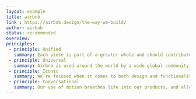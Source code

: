 ```yaml
---
layout: example
title: airbnb
link : https://airbnb.design/the-way-we-build/
author: airbnb
status: recommended
overview:
principles:
 - principle: Unified
   summary: Each piece is part of a greater whole and should contribute positively to the system at scale. There should be no isolated features or outliers.
 - principle: Universal
   summary: Airbnb is used around the world by a wide global community. Our products and visual language should be welcoming and accessible.
 - principle: Iconic
   summary: We’re focused when it comes to both design and functionality. Our work should speak boldly and clearly to this focus.
 - principle: Conversational
   summary: Our use of motion breathes life into our products, and allows us to communicate with users in easily understood ways.
---
```

